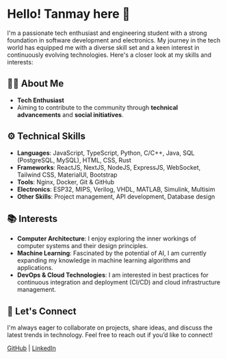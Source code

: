 # Hello! Tanmay here 👋

I'm a passionate tech enthusiast and engineering student with a strong foundation in software development and electronics. My journey in the tech world has equipped me with a diverse skill set and a keen interest in continuously evolving technologies. Here's a closer look at my skills and interests:

## 🧑‍💻 About Me
- **Tech Enthusiast** 
- Aiming to contribute to the community through **technical advancements** and **social initiatives**.

## ⚙️ Technical Skills
- **Languages**: JavaScript, TypeScript, Python, C/C++, Java, SQL (PostgreSQL, MySQL), HTML, CSS, Rust  
- **Frameworks**: ReactJS, NextJS, NodeJS, ExpressJS, WebSocket, Tailwind CSS, MaterialUI, Bootstrap  
- **Tools**: Nginx, Docker, Git & GitHub  
- **Electronics**: ESP32, MIPS, Verilog, VHDL, MATLAB, Simulink, Multisim  
- **Other Skills**: Project management, API development, Database design

## 📚 Interests
- **Computer Architecture**: I enjoy exploring the inner workings of computer systems and their design principles.
- **Machine Learning**: Fascinated by the potential of AI, I am currently expanding my knowledge in machine learning algorithms and applications.
- **DevOps & Cloud Technologies**: I am interested in best practices for continuous integration and deployment (CI/CD) and cloud infrastructure management.

## 💬 Let's Connect
I'm always eager to collaborate on projects, share ideas, and discuss the latest trends in technology. Feel free to reach out if you’d like to connect!

[GitHub](https://github.com/TanmayBansode) | [LinkedIn](https://linkedin.com/in/tanmay-bansode-81b944258/) 
